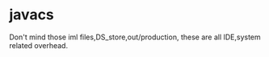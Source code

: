 # javacs


Don't mind those iml files,DS_store,out/production, these are all IDE,system related overhead.
